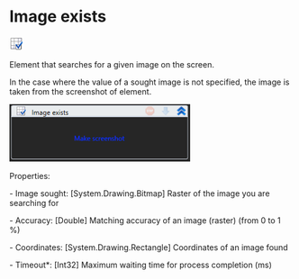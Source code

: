 # Image exists

![](<../../../.gitbook/assets/0 (12).png>)

Element that searches for a given image on the screen.

In the case where the value of a sought image is not specified, the image is taken from the screenshot of element.

![](<../../../.gitbook/assets/1 (15).png>)

Properties:

&#x20;\- Image sought: \[System.Drawing.Bitmap] Raster of the image you are searching for

&#x20;\- Accuracy: \[Double] Matching accuracy of an image (raster) (from 0 to 1 %)

&#x20;\- Coordinates: \[System.Drawing.Rectangle] Coordinates of an image found

&#x20;\- Timeout\*: \[Int32] Maximum waiting time for process completion (ms)
